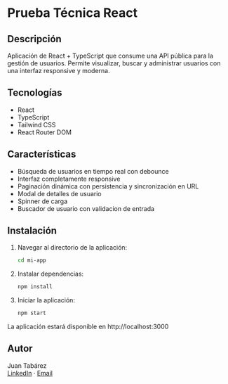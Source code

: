 # Prueba Técnica React

## Descripción

Aplicación de React + TypeScript que consume una API pública para la gestión de usuarios. Permite visualizar, buscar y administrar usuarios con una interfaz responsive y moderna.

## Tecnologías

- React
- TypeScript
- Tailwind CSS
- React Router DOM

## Características

- Búsqueda de usuarios en tiempo real con debounce
- Interfaz completamente responsive
- Paginación dinámica con persistencia y sincronización en URL
- Modal de detalles de usuario
- Spinner de carga
- Buscador de usuario con validacion de entrada

## Instalación

1. Navegar al directorio de la aplicación:
   ```bash
   cd mi-app
   ```

2. Instalar dependencias:
   ```bash
   npm install
   ```

3. Iniciar la aplicación:
   ```bash
   npm start
   ```

La aplicación estará disponible en http://localhost:3000

## Autor

Juan Tabárez   
[LinkedIn](https://www.linkedin.com/in/juan-tabarez/) · [Email](mailto:jats2002@hotmail.com)